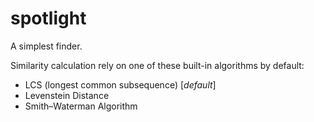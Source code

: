 spotlight
=========

A simplest finder.

Similarity calculation rely on one of these built-in algorithms by default:

- LCS (longest common subsequence) [*default*]
- Levenstein Distance
- Smith–Waterman Algorithm
